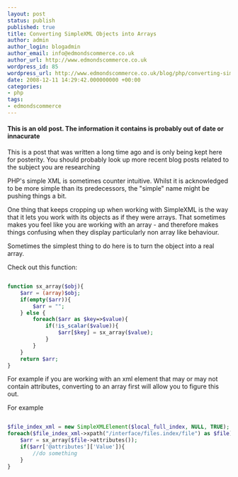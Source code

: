 ```yaml
---
layout: post
status: publish
published: true
title: Converting SimpleXML Objects into Arrays
author: admin
author_login: blogadmin
author_email: info@edmondscommerce.co.uk
author_url: http://www.edmondscommerce.co.uk
wordpress_id: 85
wordpress_url: http://www.edmondscommerce.co.uk/blog/php/converting-simplexml-objects-into-arrays/
date: 2008-12-11 14:29:42.000000000 +00:00
categories:
- php
tags:
- edmondscommerce
---
```

<div class="oldpost"><h4>This is an old post. The information it contains is probably out of date or innacurate</h4>
<p>
This is a post that was written a long time ago and is only being kept here for posterity.
You should probably look up more recent blog posts related to the subject you are researching
</p>
</div>
PHP's simple XML is sometimes counter intuitive. Whilst it is acknowledged to be more simple than its predecessors, the "simple" name might be pushing things a bit.

One thing that keeps cropping up when working with SimpleXML is the way that it lets you work with its objects as if they were arrays. That sometimes makes you feel like you are working with an array - and therefore makes things confusing when they display particularly non array like behaviour.

Sometimes the simplest thing to do here is to turn the object into a real array.

Check out this function:

```php

function sx_array($obj){
	$arr = (array)$obj;
	if(empty($arr)){
		$arr = "";
	} else {
		foreach($arr as $key=>$value){
			if(!is_scalar($value)){
				$arr[$key] = sx_array($value);
			}
		}
	}
	return $arr;
}

```

For example if you are working with an xml element that may or may not contain attributes, converting to an array first will allow you to figure this out.

For example

```php

$file_index_xml = new SimpleXMLElement($local_full_index, NULL, TRUE);
foreach($file_index_xml->xpath("/interface/files.index/file") as $file){
	$arr = sx_array($file->attributes());
	if($arr['@attributes']['Value']){
		//do something
	}
}

```
